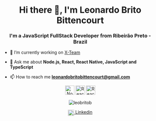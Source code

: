 <h1 align="center">Hi there 👋, I'm Leonardo Brito Bittencourt</h1>
<h3 align="center">I'm a JavaScript FullStack Developer from Ribeirão Preto - Brazil</h3>

- 🔭 I’m currently working on [X-Team](https://x-team.com)

- 💬 Ask me about **Node.js, React, React Native, JavaScript and TypeScript**

- 📫 How to reach me **leonardobritobittencourt@gmail.com**

<p align="center">
  <img src="https://img.shields.io/badge/Node.js-%E2%98%85%E2%98%85%E2%98%85%E2%98%85%E2%98%86-green?logo=node.js&style=for-the-badge" alt="Node.js" height="30"/>
  <img src="https://img.shields.io/badge/React-%E2%98%85%E2%98%85%E2%98%85%E2%98%85%E2%98%86-green?logo=react&style=for-the-badge" alt="React" height="30"/>
  <img src="https://img.shields.io/badge/React Native-%E2%98%85%E2%98%85%E2%98%85%E2%98%85%E2%98%86-green?logo=react&style=for-the-badge" alt="React Native" height="30"/>
</p>

<p align="center">
  <img src="https://github-readme-stats.vercel.app/api?username=leobritob&show_icons=true" alt="leobritob" />
</p>

<p align="center">
  <a href="https://linkedin.com/in/leobritob" target="blank">
    <img align="center" src="https://cdn.jsdelivr.net/npm/simple-icons@3.0.1/icons/linkedin.svg" alt="ghaynesh" height="20" width="20" />
    Linkedin
  </a>
</p>
